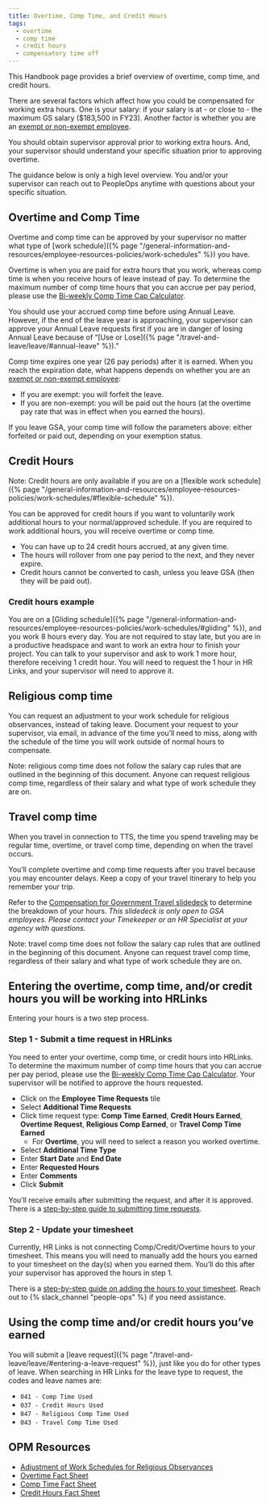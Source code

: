 ```yaml
---
title: Overtime, Comp Time, and Credit Hours
tags:
  - overtime
  - comp time
  - credit hours
  - compensatory time off
---
```


This Handbook page provides a brief overview of overtime, comp time, and credit
hours.

There are several factors which affect how you could be compensated for working
extra hours. One is your salary: if your salary is at - or close to - the
maximum GS salary ($183,500 in FY23). Another factor is whether you are an
[exempt or non-exempt employee](https://www.dol.gov/sites/dolgov/files/WHD/legacy/files/fs17a_overview.pdf).

You should obtain supervisor approval prior to working extra hours. And, your
supervisor should understand your specific situation prior to approving
overtime.

The guidance below is only a high level overview. You and/or your supervisor can
reach out to PeopleOps anytime with questions about your specific situation.

## Overtime and Comp Time

Overtime and comp time can be approved by your supervisor no matter what type of
[work schedule]({% page "/general-information-and-resources/employee-resources-policies/work-schedules" %})
you have.

Overtime is when you are paid for extra hours that you work, whereas comp time
is when you receive hours of leave instead of pay. To determine the maximum number of comp time hours that you can accrue per pay period, please use the [Bi-weekly Comp Time Cap Calculator](https://docs.google.com/spreadsheets/d/1q7wVWPWzBYljj87Wzl-ouVDJux9vplOP_zg3ryxz0iw/edit#gid=0).

You should use your accrued comp time before using Annual Leave. However, if the
end of the leave year is approaching, your supervisor can approve your Annual
Leave requests first if you are in danger of losing Annual Leave because of
“[Use or Lose]({% page "/travel-and-leave/leave/#annual-leave" %}).”

Comp time expires one year (26 pay periods) after it is earned. When you reach
the expiration date, what happens depends on whether you are an
[exempt or non-exempt employee](https://www.dol.gov/sites/dolgov/files/WHD/legacy/files/fs17a_overview.pdf):

- If you are exempt: you will forfeit the leave.
- If you are non-exempt: you will be paid out the hours (at the overtime pay
  rate that was in effect when you earned the hours).

If you leave GSA, your comp time will follow the parameters above: either
forfeited or paid out, depending on your exemption status.

## Credit Hours

Note: Credit hours are only available if you are on a
[flexible work schedule]({% page "/general-information-and-resources/employee-resources-policies/work-schedules/#flexible-schedule" %}).

You can be approved for credit hours if you want to voluntarily work additional
hours to your normal/approved schedule. If you are required to work additional
hours, you will receive overtime or comp time.

- You can have up to 24 credit hours accrued, at any given time.
- The hours will rollover from one pay period to the next, and they never
  expire.
- Credit hours cannot be converted to cash, unless you leave GSA (then they will
  be paid out).

### Credit hours example

You are on a
[Gliding schedule]({% page "/general-information-and-resources/employee-resources-policies/work-schedules/#gliding" %}),
and you work 8 hours every day. You are not required to stay late, but you are
in a productive headspace and want to work an extra hour to finish your project.
You can talk to your supervisor and ask to work 1 more hour, therefore receiving
1 credit hour. You will need to request the 1 hour in HR Links, and your
supervisor will need to approve it.

## Religious comp time
You can request an adjustment to your work schedule for religious observances, instead of taking leave. Document your request to your supervisor, via email, in advance of the time you’ll need to miss, along with the schedule of the time you will work outside of normal hours to compensate.

Note: religious comp time does not follow the salary cap rules that are outlined in the beginning of this document. Anyone can request religious comp time, regardless of their salary and what type of work schedule they are on.

## Travel comp time
When you travel in connection to TTS, the time you spend traveling may be regular time, overtime, or travel comp time, depending on when the travel occurs. 

You’ll complete overtime and comp time requests after you travel because you may encounter delays. Keep a copy of your travel itinerary to help you remember your trip.

Refer to the [Compensation for Government Travel slidedeck](https://drive.google.com/file/d/1RFSq_4KdMza_pkcHGp9Hy2RNR2ryLs0b/view?usp=sharing) to determine the breakdown of your hours. _This slidedeck is only open to GSA employees. Please contact your Timekeeper or an HR Specialist at your agency with questions._

Note: travel comp time does not follow the salary cap rules that are outlined in the beginning of this document. Anyone can request travel comp time, regardless of their salary and what type of work schedule they are on.


## Entering the overtime, comp time, and/or credit hours you will be working into HRLinks

Entering your hours is a two step process.

### Step 1 - Submit a time request in HRLinks
You need to enter your overtime, comp time, or credit hours into HRLinks. To determine the maximum number of comp time hours that you can accrue per pay period, please use the [Bi-weekly Comp Time Cap Calculator](https://docs.google.com/spreadsheets/d/1q7wVWPWzBYljj87Wzl-ouVDJux9vplOP_zg3ryxz0iw/edit#gid=0). Your supervisor will be notified to approve the hours requested.

- Click on the **Employee Time Requests** tile
- Select **Additional Time Requests**
- Click time request type: **Comp Time Earned**, **Credit Hours Earned**, **Overtime Request**, **Religious Comp Earned**, or **Travel Comp Time Earned**
  - For **Overtime**, you will need to select a reason you worked overtime. 
- Select **Additional Time Type**
- Enter **Start Date** and **End Date**
- Enter **Requested Hours**
- Enter **Comments**
- Click **Submit**

You’ll receive emails after submitting the request, and after it is approved. There is a [step-by-step guide to submitting time requests](https://drive.google.com/file/d/1G5KM6WvrhICpTskjqXRvpqZPM0UyocPl/view?usp=sharing).

### Step 2 - Update your timesheet
Currently, HR Links is not connecting Comp/Credit/Overtime hours to your timesheet. This means you will need to manually add the hours you earned to your timesheet on the day(s) when you earned them. You’ll do this after your supervisor has approved the hours in step 1. 

There is a [step-by-step guide on adding the hours to your timesheet](https://drive.google.com/file/d/1EZZkAnPCjqxxEqHXwaH7hSbO9gzM_zJM/view?usp=sharing). Reach out to {% slack_channel "people-ops" %} if you need assistance.

## Using the comp time and/or credit hours you’ve earned

You will submit a [leave
request]({% page "/travel-and-leave/leave/#entering-a-leave-request" %}), just
like you do for other types of leave. When searching in HR Links for the leave
type to request, the codes and leave names are:

- `041 - Comp Time Used`
- `037 - Credit Hours Used`
- `047 - Religious Comp Time Used`
- `043 - Travel Comp Time Used`


## OPM Resources

- [Adjustment of Work Schedules for Religious Observances](https://www.opm.gov/policy-data-oversight/pay-leave/work-schedules/fact-sheets/adjustment-of-work-schedules-for-religious-observances/)
- [Overtime Fact Sheet](https://www.opm.gov/policy-data-oversight/pay-leave/pay-administration/fact-sheets/overtime-pay-title-5/)
- [Comp Time Fact Sheet](https://www.opm.gov/policy-data-oversight/pay-leave/pay-administration/fact-sheets/compensatory-time-off/)
- [Credit Hours Fact Sheet](https://www.opm.gov/policy-data-oversight/pay-leave/work-schedules/fact-sheets/credit-hours-under-a-flexible-work-schedule/)
